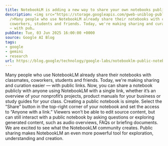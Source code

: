 ```yaml
---
title: NotebookLM is adding a new way to share your own notebooks publicly.
description: <img src="https://storage.googleapis.com/gweb-uniblog-publish-prod/images/NotebookLMSharing_SS.max-600x600.format-webp.webp"
  />Many people who use NotebookLM already share their notebooks with classmates,
  coworkers, students and friends. Today, we're making sharing and curation easier
  — with pub…
pubDate: Tue, 03 Jun 2025 16:00:00 +0000
source: Google AI Blog
tags:
- google
- gemini
- research
url: https://blog.google/technology/google-labs/notebooklm-public-notebooks/
---
```


Many people who use NotebookLM already share their notebooks with classmates, coworkers, students and friends. Today, we're making sharing and curation easier — with public links.
Now, you can share a notebook publicly with anyone using NotebookLM with a single link, whether it’s an overview of your nonprofit’s projects, product manuals for your business or study guides for your class.
Creating a public notebook is simple. Select the “Share” button in the top-right corner of your notebook and set the access to “Anyone with a link.”
Viewers won’t be able to edit source content, but can still interact with a public notebook by asking questions or exploring generated content, such as audio overviews, FAQs or briefing documents.
We are excited to see what the NotebookLM community creates. Public sharing makes NotebookLM an even more powerful tool for exploration, understanding and creation.